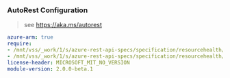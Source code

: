 ### AutoRest Configuration

> see https://aka.ms/autorest

``` yaml
azure-arm: true
require:
- /mnt/vss/_work/1/s/azure-rest-api-specs/specification/resourcehealth/resource-manager/readme.md
- /mnt/vss/_work/1/s/azure-rest-api-specs/specification/resourcehealth/resource-manager/readme.go.md
license-header: MICROSOFT_MIT_NO_VERSION
module-version: 2.0.0-beta.1
```